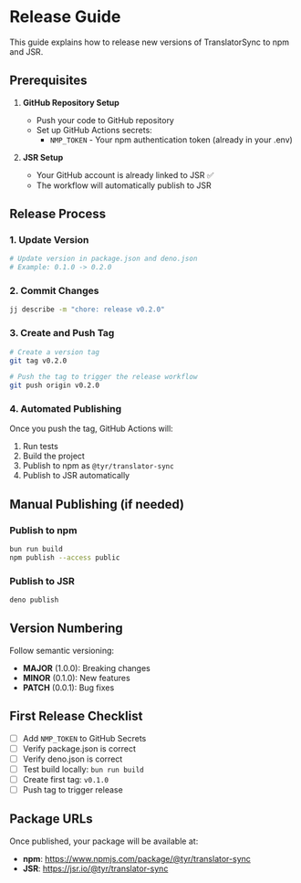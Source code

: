 # Release Guide

This guide explains how to release new versions of TranslatorSync to npm and JSR.

## Prerequisites

1. **GitHub Repository Setup**
   - Push your code to GitHub repository
   - Set up GitHub Actions secrets:
     - `NMP_TOKEN` - Your npm authentication token (already in your .env)

2. **JSR Setup**
   - Your GitHub account is already linked to JSR ✅
   - The workflow will automatically publish to JSR

## Release Process

### 1. Update Version

```bash
# Update version in package.json and deno.json
# Example: 0.1.0 -> 0.2.0
```

### 2. Commit Changes

```bash
jj describe -m "chore: release v0.2.0"
```

### 3. Create and Push Tag

```bash
# Create a version tag
git tag v0.2.0

# Push the tag to trigger the release workflow
git push origin v0.2.0
```

### 4. Automated Publishing

Once you push the tag, GitHub Actions will:
1. Run tests
2. Build the project
3. Publish to npm as `@tyr/translator-sync`
4. Publish to JSR automatically

## Manual Publishing (if needed)

### Publish to npm
```bash
bun run build
npm publish --access public
```

### Publish to JSR
```bash
deno publish
```

## Version Numbering

Follow semantic versioning:
- **MAJOR** (1.0.0): Breaking changes
- **MINOR** (0.1.0): New features
- **PATCH** (0.0.1): Bug fixes

## First Release Checklist

- [ ] Add `NMP_TOKEN` to GitHub Secrets
- [ ] Verify package.json is correct
- [ ] Verify deno.json is correct
- [ ] Test build locally: `bun run build`
- [ ] Create first tag: `v0.1.0`
- [ ] Push tag to trigger release

## Package URLs

Once published, your package will be available at:
- **npm**: https://www.npmjs.com/package/@tyr/translator-sync
- **JSR**: https://jsr.io/@tyr/translator-sync